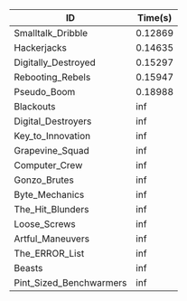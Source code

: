 |ID|Time(s)|
|-|-|
|Smalltalk_Dribble|0.12869|
|Hackerjacks|0.14635|
|Digitally_Destroyed|0.15297|
|Rebooting_Rebels|0.15947|
|Pseudo_Boom|0.18988|
|Blackouts|inf|
|Digital_Destroyers|inf|
|Key_to_Innovation|inf|
|Grapevine_Squad|inf|
|Computer_Crew|inf|
|Gonzo_Brutes|inf|
|Byte_Mechanics|inf|
|The_Hit_Blunders|inf|
|Loose_Screws|inf|
|Artful_Maneuvers|inf|
|The_ERROR_List|inf|
|Beasts|inf|
|Pint_Sized_Benchwarmers|inf|
